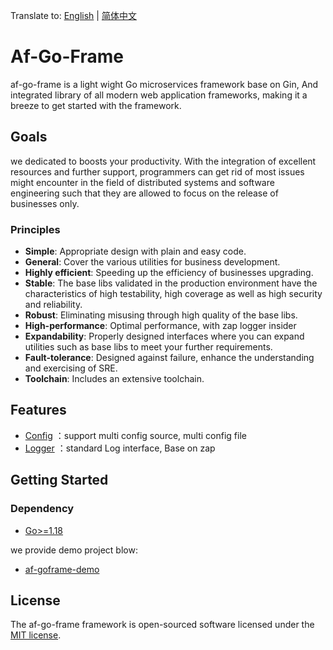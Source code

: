 
Translate to: [English](README.md) | [简体中文](README_zh.md)

# Af-Go-Frame
af-go-frame is a light wight Go microservices framework base on Gin, And integrated library of all modern web application frameworks, making it a breeze to get started with the framework.

## Goals
we dedicated to boosts your productivity. With the integration of excellent resources and further support, programmers can get rid of most issues might encounter in the field of distributed systems and software engineering such that they are allowed to focus on the release of businesses only.


### Principles
* **Simple**: Appropriate design with plain and easy code.
* **General**: Cover the various utilities for business development.
* **Highly efficient**: Speeding up the efficiency of businesses upgrading.
* **Stable**: The base libs validated in the production environment have the characteristics of high testability, high coverage as well as high security and reliability.
* **Robust**: Eliminating misusing through high quality of the base libs.
* **High-performance**: Optimal performance, with zap logger insider
* **Expandability**: Properly designed interfaces where you can expand utilities such as base libs to meet your further requirements.
* **Fault-tolerance**: Designed against failure, enhance the understanding and exercising of SRE.
* **Toolchain**: Includes an extensive toolchain.



## Features
* [Config](docs/component/config.md) ：support multi config source, multi config file
* [Logger](docs/component/logger.md) ：standard Log interface, Base on zap


## Getting Started

### Dependency
- [Go>=1.18](https://golang.org/dl/)

we provide demo project blow:
* [af-goframe-demo](https://github.com/jinguoxing/af-goframe-demo)



## License

The af-go-frame framework is open-sourced software licensed under the [MIT license](./LICENSE).
